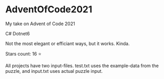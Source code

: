 # AdventOfCode2021
My take on Advent of Code 2021

C# Dotnet6

Not the most elegant or efficiant ways, but it works. Kinda.

Stars count: 16 :star: 

All projects have two input-files. test.txt uses the example-data from the puzzle, and input.txt uses actual puzzle input.